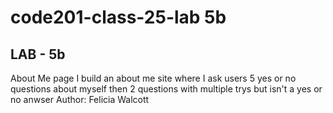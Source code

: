 # code201-class-25-lab 5b 

## LAB - 5b
About Me page
I build an about me site where I ask users 5 yes or no questions about myself then 2 questions with multiple trys but isn't a yes or no anwser
Author: Felicia Walcott
